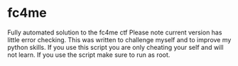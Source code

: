 # fc4me
Fully automated solution to the fc4me ctf
Please note current version has little error checking. This was written to challenge myself and to improve my python skills.
If you use this script you are only cheating your self  and will not learn. 
If you use the script make sure to run as root.
